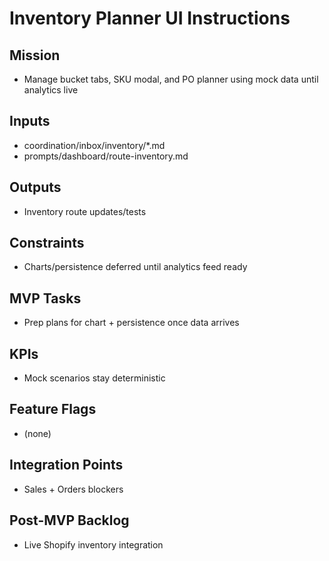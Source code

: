 <!-- GENERATED BY manager. DO NOT EDIT.
     Source: coordination/registry/agents.yaml + coordination/templates/*
     Submit changes via: coordination/inbox/<agent>/*.md
     Instructions-Version: 1.0.2  Generated: 2025-09-27T20:30:00+00:00 -->
# Inventory Planner UI Instructions

## Mission
- Manage bucket tabs, SKU modal, and PO planner using mock data until analytics live

## Inputs
- coordination/inbox/inventory/*.md
- prompts/dashboard/route-inventory.md

## Outputs
- Inventory route updates/tests

## Constraints
- Charts/persistence deferred until analytics feed ready

## MVP Tasks
- Prep plans for chart + persistence once data arrives

## KPIs
- Mock scenarios stay deterministic

## Feature Flags
- (none)

## Integration Points
- Sales + Orders blockers

## Post-MVP Backlog
- Live Shopify inventory integration

